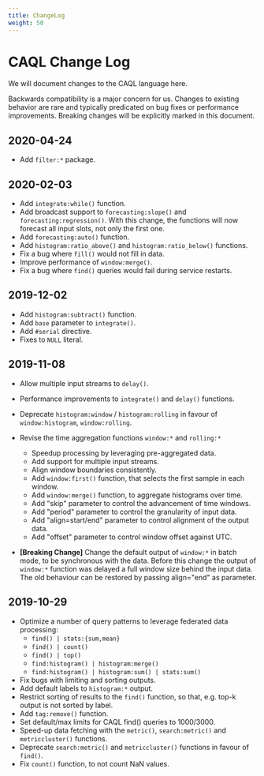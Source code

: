 ```yaml
---
title: ChangeLog
weight: 50
---
```


# CAQL Change Log

We will document changes to the CAQL language here.

Backwards compatibility is a major concern for us.
Changes to existing behavior are rare and typically predicated on bug fixes or performance improvements.
Breaking changes will be explicitly marked in this document.

## 2020-04-24

- Add `filter:*` package.

## 2020-02-03

- Add `integrate:while()` function.
- Add broadcast support to `forecasting:slope()` and `forecasting:regression()`. With this change, the functions will now forecast all input slots, not only the first one.
- Add `forecasting:auto()` function.
- Add `histogram:ratio_above()` and `histogram:ratio_below()` functions.
- Fix a bug where `fill()` would not fill in data.
- Improve performance of `window:merge()`.
- Fix a bug where `find()` queries would fail during service restarts.

## 2019-12-02

- Add `histogram:subtract()` function.
- Add `base` parameter to `integrate()`.
- Add `#serial` directive.
- Fixes to `NULL` literal.

## 2019-11-08

- Allow multiple input streams to `delay()`.

- Performance improvements to `integrate()` and `delay()` functions.

- Deprecate `histogram:window` / `histogram:rolling` in favour of `window:histogram`, `window:rolling`.

- Revise the time aggregation functions `window:*` and `rolling:*`
  - Speedup processing by leveraging pre-aggregated data.
  - Add support for multiple input streams.
  - Align window boundaries consistently.
  - Add `window:first()` function, that selects the first sample in each window.
  - Add `window:merge()` function, to aggregate histograms over time.
  - Add "skip" parameter to control the advancement of time windows.
  - Add "period" parameter to control the granularity of input data.
  - Add "align=start/end" parameter to control alignment of the output data.
  - Add "offset" parameter to control window offset against UTC.

- **\[Breaking Change\]** 
  Change the default output of `window:*` in batch mode, to be synchronous with the data.
  Before this change the output of `window:*` function was delayed a full window size behind the input data.
  The old behaviour can be restored by passing align="end" as parameter.

## 2019-10-29

- Optimize a number of query patterns to leverage federated data processing:
  - `find() | stats:{sum,mean}`
  - `find() | count()`
  - `find() | top()`
  - `find:histogram() | histogram:merge()`
  - `find:histogram() | histogram:sum() | stats:sum()`
- Fix bugs with limiting and sorting outputs.
- Add default labels to `histogram:*` output.
- Restrict sorting of results to the `find()` function, so that, e.g. top-k output is not sorted by label.
- Add `tag:remove()` function.
- Set default/max limits for CAQL find() queries to 1000/3000.
- Speed-up data fetching with the `metric()`, `search:metric()` and `metriccluster()` functions.
- Deprecate `search:metric()` and `metriccluster()` functions in favour of `find()`.
- Fix `count()` function, to not count NaN values.

